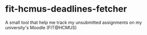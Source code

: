 # fit-hcmus-deadlines-fetcher
 A small tool that help me track my unsubmitted assignments on my university's Moodle (FIT@HCMUS)
